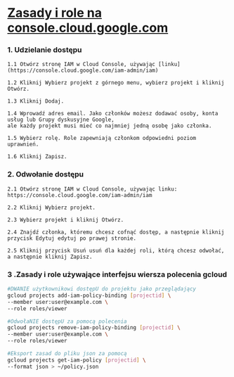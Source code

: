 # [Zasady i role na console.cloud.google.com](https://szkolachmury.pl/google-cloud-platform-droga-architekta/tydzien-4-cloud-identity-and-access-management/managing-roles-and-permissions-hands-on/)

### 1. Udzielanie dostępu
    1.1 Otwórz stronę IAM w Cloud Console, używając [linku](https://console.cloud.google.com/iam-admin/iam)

    1.2 Kliknij Wybierz projekt z górnego menu, wybierz projekt i kliknij Otwórz.

    1.3 Kliknij Dodaj.
    
    1.4 Wprowadź adres email. Jako członków możesz dodawać osoby, konta usług lub Grupy dyskusyjne Google, 
    ale każdy projekt musi mieć co najmniej jedną osobę jako członka.
    
    1.5 Wybierz rolę. Role zapewniają członkom odpowiedni poziom uprawnień.

    1.6 Kliknij Zapisz.

### 2. Odwołanie dostępu
    2.1 Otwórz stronę IAM w Cloud Console, używając linku: https://console.cloud.google.com/iam-admin/iam
    
    2.2 Kliknij Wybierz projekt.
    
    2.3 Wybierz projekt i kliknij Otwórz.
    
    2.4 Znajdź członka, któremu chcesz cofnąć dostęp, a następnie kliknij przycisk Edytuj edytuj po prawej stronie.
    
    2.5 Kliknij przycisk Usuń usuń dla każdej roli, którą chcesz odwołać, a następnie kliknij Zapisz.
    
### 3 .Zasady i role używające interfejsu wiersza polecenia gcloud
```bash
#DWANIE użytkownikowi dostępU do projektu jako przeglądający
gcloud projects add-iam-policy-binding [projectid] \
--member user:user@example.com \
--role roles/viewer

#OdwołaNIE dostępU za pomocą polecenia
gcloud projects remove-iam-policy-binding [projectid] \
--member user:user@example.com \
--role roles/viewer

#Eksport zasad do pliku json za pomocą
gcloud projects get-iam-policy [projectid] \
--format json > ~/policy.json
```